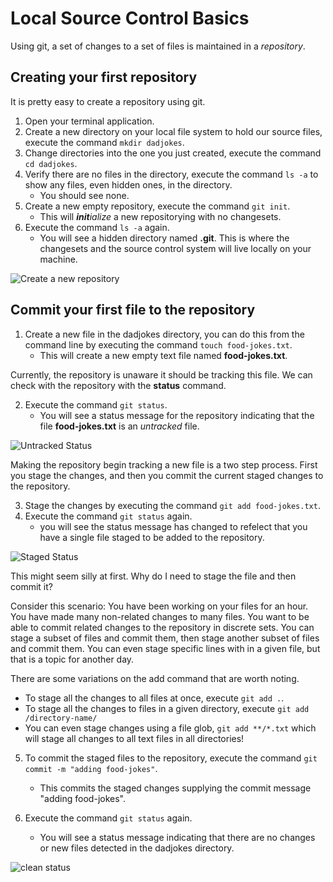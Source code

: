 # Local Source Control Basics

Using git, a set of changes to a set of files is maintained in a *repository*. 

## Creating your first repository

It is pretty easy to create a repository using git.

1. Open your terminal application.
2. Create a new directory on your local file system to hold our source files, execute the command `mkdir dadjokes`.
3. Change directories into the one you just created, execute the command `cd dadjokes`.
4. Verify there are no files in the directory, execute the command `ls -a` to show any files, even hidden ones, in the directory.
    - You should see none.
5. Create a new empty repository, execute the command `git init`.
    - This will _**init**ialize_ a new repositorying with no changesets.
6. Execute the command `ls -a` again.
    - You will see a hidden directory named **.git**. This is where the changesets and the source control system will live locally on your machine.

![Create a new repository](https://s3-us-west-1.amazonaws.com/iamnotmyself-com/2020/10/Screen-Shot-2020-10-15-at-5.32.18-PM.png)

## Commit your first file to the repository

1. Create a new file in the dadjokes directory, you can do this from the command line by executing the command `touch food-jokes.txt`.
    - This will create a new empty text file named **food-jokes.txt**.

Currently, the repository is unaware it should be tracking this file. We can check with the repository with the **status** command.

2. Execute the command `git status`.
    - You will see a status message for the repository indicating that the file **food-jokes.txt** is an _untracked_ file.

![Untracked Status](https://s3-us-west-1.amazonaws.com/iamnotmyself-com/2020/10/Screen-Shot-2020-10-15-at-5.36.45-PM.png)

Making the repository begin tracking a new file is a two step process. First you stage the changes, and then you commit the current staged changes to the repository.

3. Stage the changes by executing the command `git add food-jokes.txt`.
4. Execute the command `git status` again.
    - you will see the status message has changed to refelect that you have a single file staged to be added to the repository.
    
![Staged Status](https://s3-us-west-1.amazonaws.com/iamnotmyself-com/2020/10/Screen-Shot-2020-10-15-at-5.45.10-PM.png)

This might seem silly at first. Why do I need to stage the file and then commit it? 

Consider this scenario: You have been working on your files for an hour. You have made many non-related changes to many files. You want to be able to commit related changes to the repository in discrete sets. You can stage a subset of files and commit them, then stage another subset of files and commit them. You can even stage specific lines with in a given file, but that is a topic for another day.

There are some variations on the add command that are worth noting.

- To stage all the changes to all files at once, execute `git add .`.
- To stage all the changes to files in a given directory, execute `git add /directory-name/`
- You can even stage changes using a file glob, `git add **/*.txt` which will stage all changes to all text files in all directories!

5. To commit the staged files to the repository, execute the command `git commit -m "adding food-jokes"`.
    - This commits the staged changes supplying the commit message "adding food-jokes".
    
6. Execute the command `git status` again.
    - You will see a status message indicating that there are no changes or new files detected in the dadjokes directory.

![clean status](https://s3-us-west-1.amazonaws.com/iamnotmyself-com/2020/10/Screen-Shot-2020-10-15-at-6.01.23-PM.png)
